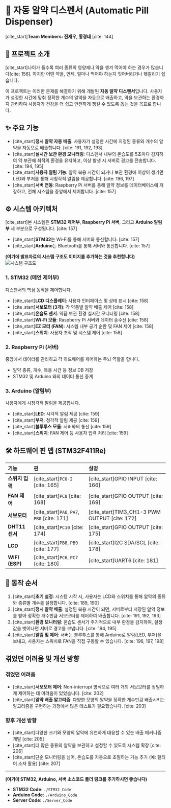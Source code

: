 # 💊 자동 알약 디스펜서 (Automatic Pill Dispenser)

[cite_start]**Team Members: 진재우, 황경태** [cite: 144]

## 📖 프로젝트 소개

[cite_start]나이가 들수록 여러 종류의 영양제나 약을 챙겨 먹어야 하는 경우가 많습니다[cite: 156]. 하지만 어떤 약을, 언제, 얼마나 먹어야 하는지 잊어버리거나 헷갈리기 쉽습니다.

이 프로젝트는 이러한 문제를 해결하기 위해 개발된 **자동 알약 디스펜서**입니다. 사용자가 설정한 시간에 맞춰 정확한 개수의 알약을 자동으로 배출하고, 약을 보관하는 환경까지 관리하여 사용자가 건강을 더 쉽고 안전하게 챙길 수 있도록 돕는 것을 목표로 합니다.

## ✨ 주요 기능

* [cite_start]**정시 알약 자동 배출**: 사용자가 설정한 시간에 지정된 종류와 개수의 알약을 자동으로 배출합니다. [cite: 191, 192, 193]
* [cite_start]**실시간 보관 환경 모니터링**: 디스펜서 내부의 온습도를 5초마다 감지하여 약 보관에 최적의 환경을 유지하고, 이상 발생 시 서버로 경고를 전송합니다. [cite: 194, 195]
* [cite_start]**사용자 알림 기능**: 알약 복용 시간이 되거나 보관 환경에 이상이 생기면 LED와 부저를 통해 시청각적 알림을 제공합니다. [cite: 196, 197]
* [cite_start]**서버 연동**: Raspberry Pi 서버를 통해 알약 정보를 데이터베이스에 저장하고, 전체 시스템을 중앙에서 제어합니다. [cite: 157]

## ⚙️ 시스템 아키텍처

[cite_start]본 시스템은 **STM32 제어부**, **Raspberry Pi 서버**, 그리고 **Arduino 알림부** 세 부분으로 구성됩니다. [cite: 157]

-   [cite_start]**STM32**는 Wi-Fi를 통해 서버와 통신합니다. [cite: 157]
-   [cite_start]**Arduino**는 Bluetooth를 통해 서버와 통신합니다. [cite: 157]

**(여기에 발표자료의 시스템 구조도 이미지를 추가하는 것을 추천합니다)**
![시스템 구조도](https://example.com/system_architecture.png)

### **1. STM32 (메인 제어부)**
디스펜서의 핵심 동작을 제어합니다.

* [cite_start]**LCD 디스플레이**: 사용자 인터페이스 및 상태 표시 [cite: 158]
* [cite_start]**서보모터 (3개)**: 각 약통별 알약 배출 제어 [cite: 158]
* [cite_start]**온습도 센서**: 약품 보관 환경 실시간 모니터링 [cite: 158]
* [cite_start]**Wi-Fi 모듈**: Raspberry Pi 서버와 데이터 송수신 [cite: 158]
* [cite_start]**EZ 모터 (FAN)**: 시스템 내부 공기 순환 및 FAN 제어 [cite: 158]
* [cite_start]**스위치**: 사용자 조작 및 시스템 제어 [cite: 158]

### **2. Raspberry Pi (서버)**
중앙에서 데이터를 관리하고 각 하드웨어를 제어하는 두뇌 역할을 합니다.

* 알약 종류, 개수, 복용 시간 등 정보 DB 저장
* STM32 및 Arduino 와의 데이터 통신 중계

### **3. Arduino (알림부)**
사용자에게 시청각적 알림을 제공합니다.

* [cite_start]**LED**: 시각적 알림 제공 [cite: 159]
* [cite_start]**부저**: 청각적 알림 제공 [cite: 159]
* [cite_start]**블루투스 모듈**: 서버와의 통신 [cite: 159]
* [cite_start]**스위치**: FAN 제어 등 사용자 입력 처리 [cite: 159]

## 🛠️ 하드웨어 핀 맵 (STM32F411Re)

| 기능 | 핀 | 설명 |
| :--- | :--- | :--- |
| **스위치 입력** | [cite_start]`PC0-2` [cite: 165] | [cite_start]GPIO INPUT [cite: 166] |
| **FAN 제어** | [cite_start]`PC8` [cite: 168] | [cite_start]GPIO OUTPUT [cite: 169] |
| **서보모터** | [cite_start]`PA6`, `PA7`, `PB0` [cite: 171] | [cite_start]TIM3_CH1-3 PWM OUTPUT [cite: 172] |
| **DHT11 센서** | [cite_start]`PC10` [cite: 174] | [cite_start]GPIO OUTPUT [cite: 175] |
| **LCD** | [cite_start]`PB8`, `PB9` [cite: 177] | [cite_start]I2C SDA/SCL [cite: 178] |
| **WIFI (ESP)** | [cite_start]`PC6`, `PC7` [cite: 180] | [cite_start]UART6 [cite: 181] |

## 🚀 동작 순서

1.  [cite_start]**초기 설정**: 시스템 시작 시, 사용자는 LCD와 스위치를 통해 알약의 종류와 종류별 개수를 설정합니다. [cite: 189, 190]
2.  [cite_start]**정시 알약 배출**: 설정된 복용 시간이 되면, 서버로부터 저장된 알약 정보를 받아 정확한 개수만큼 서보모터를 제어하여 배출합니다. [cite: 191, 192, 193]
3.  [cite_start]**환경 모니터링**: 온습도 센서가 주기적으로 내부 환경을 감지하여, 설정 값을 벗어나면 서버로 경고를 보냅니다. [cite: 194, 195]
4.  [cite_start]**알림 및 제어**: 서버는 블루투스를 통해 Arduino로 알림(LED, 부저)을 보내고, 사용자는 스위치로 FAN을 직접 구동할 수 있습니다. [cite: 196, 197, 198]

## 겪었던 어려움 및 개선 방향

### **겪었던 어려움**

* [cite_start]**서보모터 제어**: Non-interrupt 방식으로 여러 개의 서보모터를 정밀하게 제어하는 데 어려움이 있었습니다. [cite: 202]
* [cite_start]**알약 배출 알고리즘**: 다양한 모양의 알약을 정확한 개수만큼 배출시키는 알고리즘을 구현하는 과정에서 많은 테스트가 필요했습니다. [cite: 203]

### **향후 개선 방향**

* [cite_start]다양한 크기와 모양의 알약에 유연하게 대응할 수 있는 배출 메커니즘 개발 [cite: 205]
* [cite_start]더 많은 종류의 알약을 보관하고 설정할 수 있도록 시스템 확장 [cite: 206]
* [cite_start]단순 모니터링을 넘어, 온습도를 자동으로 조절하는 기능 추가 (예: 펠티어 소자 활용) [cite: 207]

---
**(여기에 STM32, Arduino, 서버 소스코드 폴더 링크를 추가하시면 좋습니다)**

* **STM32 Code**: `./STM32_Code`
* **Arduino Code**: `./Arduino_Code`
* **Server Code**: `./Server_Code`
